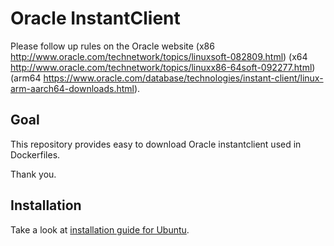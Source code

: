 # Oracle InstantClient

Please follow up rules on the Oracle website (x86 http://www.oracle.com/technetwork/topics/linuxsoft-082809.html) (x64 http://www.oracle.com/technetwork/topics/linuxx86-64soft-092277.html) (arm64 https://www.oracle.com/database/technologies/instant-client/linux-arm-aarch64-downloads.html).

## Goal

This repository provides easy to download Oracle instantclient used in Dockerfiles.

Thank you.

## Installation

Take a look at [installation guide for Ubuntu](https://help.ubuntu.com/community/Oracle%20Instant%20Client).
